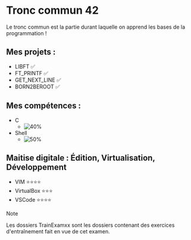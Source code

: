 # Tronc commun 42
Le tronc commun est la partie durant laquelle on apprend les bases de la programmation !
## Mes projets :
- LIBFT ✅
- FT_PRINTF ✅
- GET_NEXT_LINE ✅
- BORN2BEROOT ✅
## Mes compétences :
- C
  - ![40%](https://progress-bar.dev/40)
- Shell
  - ![50%](https://progress-bar.dev/50)
## Maitise digitale : Édition, Virtualisation, Développement
- VIM         ⭐⭐⭐⭐
- VirtualBox         ⭐⭐⭐
- VSCode        ⭐⭐⭐⭐

> [!NOTE]
> Les dossiers TrainExamxx sont les dossiers contenant des exercices d'entraînement fait en vue de cet examen.
<!----
${\color{lightgreen}{Text}}
${\color{red}{:negative_squared_cross_mark:}}$
----->

